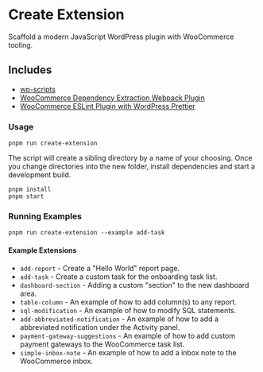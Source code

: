 # Create Extension

Scaffold a modern JavaScript WordPress plugin with WooCommerce tooling.

## Includes

-   [wp-scripts](https://github.com/WordPress/gutenberg/tree/master/packages/scripts)
-   [WooCommerce Dependency Extraction Webpack Plugin](https://github.com/woocommerce/woocommerce/tree/trunk/packages/js/dependency-extraction-webpack-plugin)
-   [WooCommerce ESLint Plugin with WordPress Prettier](https://github.com/woocommerce/woocommerce/tree/trunk/packages/js/eslint-plugin)

### Usage

```
pnpm run create-extension
```

The script will create a sibling directory by a name of your choosing. Once you change directories into the new folder, install dependencies and start a development build.

```
pnpm install
pnpm start
```

### Running Examples

```
pnpm run create-extension --example add-task
```

#### Example Extensions

-   `add-report` - Create a "Hello World" report page.
-   `add-task` - Create a custom task for the onboarding task list.
-   `dashboard-section` - Adding a custom "section" to the new dashboard area.
-   `table-column` - An example of how to add column(s) to any report.
-   `sql-modification` - An example of how to modify SQL statements.
-   `add-abbreviated-notification` - An example of how to add a abbreviated notification under the Activity panel.
-   `payment-gateway-suggestions` - An example of how to add custom payment gateways to the WooCommerce task list.
-   `simple-inbox-note` - An example of how to add a inbox note to the WooCommerce inbox.
